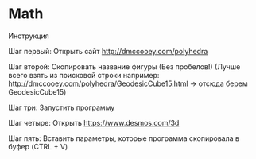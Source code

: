 # Math

Инструкция

Шаг первый: Открыть сайт http://dmccooey.com/polyhedra

Шаг второй: Скопировать название фигуры (Без пробелов!)
(Лучше всего взять из поисковой строки например: http://dmccooey.com/polyhedra/GeodesicCube15.html -> отсюда берем GeodesicCube15)

Шаг три: Запустить программу

Шаг четыре: Открыть https://www.desmos.com/3d

Шаг пять: Вставить параметры, которые программа скопировала в буфер (CTRL + V)